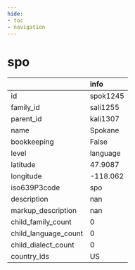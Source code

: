 ```yaml
---
hide:
- toc
- navigation
---
```

# spo
|                      | info     |
|:---------------------|:---------|
| id                   | spok1245 |
| family_id            | sali1255 |
| parent_id            | kali1307 |
| name                 | Spokane  |
| bookkeeping          | False    |
| level                | language |
| latitude             | 47.9087  |
| longitude            | -118.062 |
| iso639P3code         | spo      |
| description          | nan      |
| markup_description   | nan      |
| child_family_count   | 0        |
| child_language_count | 0        |
| child_dialect_count  | 0        |
| country_ids          | US       |
